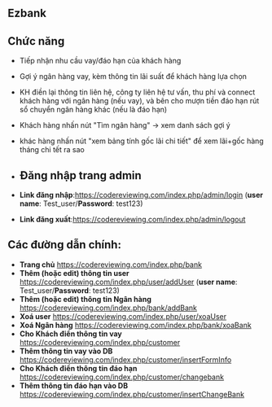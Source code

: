 ## Ezbank
## Chức năng

-  Tiếp nhận nhu cầu vay/đáo hạn của khách hàng
- Gợi ý ngân hàng vay, kèm thông tin lãi suất để khách hàng lựa chọn
- KH điền lại thông tin liên hệ, công ty liên hệ tư vấn, thu phí và connect khách hàng với ngân hàng (nếu vay), và bên cho mượn tiền đáo hạn rút sổ chuyển ngân hàng khác (nếu là đáo hạn)
- Khách hàng nhấn nút "Tìm ngân hàng" -> xem danh sách gợi ý
- khác hàng nhấn nút "xem bảng tính gốc lãi chi tiết" để xem lãi+gốc hàng tháng chi tết ra sao
- ## Đăng nhập trang admin

- **Link đăng nhập**:https://codereviewing.com/index.php/admin/login (**user name**: Test_user/**Password**: test123)
- **Link đăng xuất**:https://codereviewing.com/index.php/admin/logout



## Các đường dẫn chính:

- **Trang chủ** https://codereviewing.com/index.php/bank
- **Thêm (hoặc edit) thông tin user** https://codereviewing.com/index.php/user/addUser (**user name**: Test_user/**Password**: test123)
- **Thêm (hoặc edit) thông tin Ngân hàng** https://codereviewing.com/index.php/bank/addBank
- **Xoá user** https://codereviewing.com/index.php/user/xoaUser
- **Xoá Ngân hàng** https://codereviewing.com/index.php/bank/xoaBank
- **Cho Khách điền thông tin vay** https://codereviewing.com/index.php/customer
- **Thêm thông tin vay vào DB** https://codereviewing.com/index.php/customer/insertFormInfo
- **Cho Khách điền thông tin đáo hạn** https://codereviewing.com/index.php/customer/changebank
- **Thêm thông tin đáo hạn vào DB** https://codereviewing.com/index.php/customer/insertChangeBank

